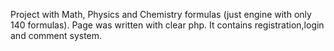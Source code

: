 Project with Math, Physics and Chemistry formulas (just engine with only 140 formulas). Page was written with clear php. It contains registration,login and comment system.

